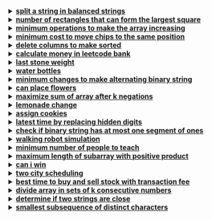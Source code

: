 <details>
  <summary><strong><a href=https://leetcode.com/problems/split-a-string-in-balanced-strings/>split a string in balanced strings</a></strong></summary>

```cpp
class Solution {
public:
    int balancedStringSplit(string s) {
        int balance = 0;
        int count = 0;

        for (char c : s) {
            if (c == 'L') 
                balance++;

            else 
                balance--;
            
            if (balance == 0) 
                count++;
        }

        return count;
    }
};
```
</details>

<details>
  <summary><strong><a href=https://leetcode.com/problems/number-of-rectangles-that-can-form-the-largest-square/>number of rectangles that can form the largest square</a></strong></summary>

```cpp
class Solution {
public:
    int countGoodRectangles(vector<vector<int>>& rectangles) {
        int maxLen = 0; 
        int count = 0;  

        for (const auto& rectangle : rectangles) {
            int currentLen = min(rectangle[0], rectangle[1]); rectangle
            
            if (currentLen > maxLen) {
                maxLen = currentLen; 
                count = 1;           
            } 
            else if (currentLen == maxLen) 
                count++;            

        }

        return count; 
    }
};
```
</details>

<details>
  <summary><strong><a href=https://leetcode.com/problems/minimum-operations-to-make-the-array-increasing/>minimum operations to make the array increasing</a></strong></summary>

```cpp
class Solution {
public:
    int minOperations(vector<int>& nums) {
        int operations = 0;
        
        for (int i = 1; i < nums.size(); ++i) {
            if (nums[i] <= nums[i - 1]) {
                operations += nums[i - 1] + 1 - nums[i]; 
                nums[i] = nums[i - 1] + 1; 
            }
        }
        
        return operations;
    }
};
```
</details>

<details>
  <summary><strong><a href=https://leetcode.com/problems/minimum-cost-to-move-chips-to-the-same-position/>minimum cost to move chips to the same position</a></strong></summary>

```cpp
class Solution {
public:
    int minCostToMoveChips(vector<int>& position) {
        int oddCount = 0;
        int evenCount = 0;

        for (int pos : position) {
            if (pos % 2 == 0) 
                evenCount++;
            
            else 
                oddCount++;
            
        }

        return min(oddCount, evenCount);
    }
};
```
</details>

<details>
  <summary><strong><a href=https://leetcode.com/problems/delete-columns-to-make-sorted/>delete columns to make sorted</a></strong></summary>

```cpp
class Solution {
public:
    int minDeletionSize(vector<string>& strs) {
        int count = 0;
        int n = strs.size();
        int m = strs[0].length();

        for (int j = 0; j < m; ++j) {  
            for (int i = 0; i < n - 1; ++i) {  
                if (strs[i][j] > strs[i + 1][j]) {  
                    count++;
                    break; 
                }
            }
        }

        return count;
    }
};
```
</details>

<details>
  <summary><strong><a href=https://leetcode.com/problems/calculate-money-in-leetcode-bank/>calculate money in leetcode bank</a></strong></summary>

```cpp
class Solution {
public:
    int totalMoney(int n) {
        int total = 0;
        int weeks = n / 7;
        int days = n % 7;

        for (int i = 0; i < weeks; ++i) 
            total += (7 * (i + 1)) + 21;

        for (int i = 0; i < days; ++i) 
            total += (weeks + 1) + i;

        return total;
    }
};
```
</details>

<details>
  <summary><strong><a href=https://leetcode.com/problems/last-stone-weight/>last stone weight</a></strong></summary>

```cpp
#include <vector>
#include <queue>

class Solution {
public:
    int lastStoneWeight(std::vector<int>& stones) {
        std::priority_queue<int> maxHeap(stones.begin(), stones.end());

        while (maxHeap.size() > 1) {
            int stone1 = maxHeap.top();
            maxHeap.pop();
            int stone2 = maxHeap.top();
            maxHeap.pop();

            if (stone1 != stone2) 
                maxHeap.push(stone1 - stone2);
        }

        return maxHeap.empty() ? 0 : maxHeap.top();
    }
};
```
</details>

<details>
  <summary><strong><a href=https://leetcode.com/problems/water-bottles/>water bottles</a></strong></summary>

```cpp
class Solution {
public:
    int numWaterBottles(int numBottles, int numExchange) {
        int totalDrunk = numBottles;
        int emptyBottles = numBottles;

        while (emptyBottles >= numExchange) {
            int newBottles = emptyBottles / numExchange;
            totalDrunk += newBottles;
            emptyBottles = newBottles + (emptyBottles % numExchange);
        }

        return totalDrunk;
    }
};
```
</details>

<details>
  <summary><strong><a href=https://leetcode.com/problems/minimum-changes-to-make-alternating-binary-string/>minimum changes to make alternating binary string</a></strong></summary>

```cpp
class Solution {
public:
    int minOperations(string s) {
        int n = s.size();
        int changesPattern1 = 0, changesPattern2 = 0;

        for (int i = 0; i < n; ++i) {
            if (s[i] != (i % 2 == 0 ? '0' : '1')) 
                changesPattern1++;
            
            if (s[i] != (i % 2 == 0 ? '1' : '0')) 
                changesPattern2++;
        }

        return min(changesPattern1, changesPattern2);
    }
};
```
</details>

<details>
  <summary><strong><a href=https://leetcode.com/problems/can-place-flowers/>can place flowers</a></strong></summary>

```cpp
class Solution {
public:
    bool canPlaceFlowers(vector<int>& flowerbed, int n) {
        int size = flowerbed.size();
        
        for (int i = 0; i < size; ++i) {
            if (flowerbed[i] == 0) {
                bool leftEmpty = (i == 0 || flowerbed[i - 1] == 0);
                bool rightEmpty = (i == size - 1 || flowerbed[i + 1] == 0);
                
                if (leftEmpty && rightEmpty) {
                    flowerbed[i] = 1; 
                    n--; 
                    if (n == 0) 
                        return true;
                }
            }
        }
        
        return n <= 0;
    }
};
```
</details>

<details>
  <summary><strong><a href=https://leetcode.com/problems/maximize-sum-of-array-after-k-negations/>maximize sum of array after k negations</a></strong></summary>

```cpp
#include <vector>
#include <algorithm>

class Solution {
public:
    int largestSumAfterKNegations(vector<int>& nums, int k) {
        sort(nums.begin(), nums.end());
        
        for (int i = 0; i < nums.size() && k > 0 && nums[i] < 0; ++i) {
            nums[i] = -nums[i];
            --k;
        }
   
        int sum = 0;
        int smallest = *min_element(nums.begin(), nums.end());
        
        for (int num : nums) 
            sum += num;
        
        if (k % 2 == 1) 
            sum -= 2 * smallest;  
        
        return sum;
    }
};
```
</details>

<details>
  <summary><strong><a href=https://leetcode.com/problems/lemonade-change/>lemonade change</a></strong></summary>

```cpp
class Solution {
public:
    bool lemonadeChange(vector<int>& bills) {
        int five = 0, ten = 0;
        
        for (int bill : bills) {
            if (bill == 5) 
                five++;
             
            else if (bill == 10) {
                if (five == 0) 
                    return false;
                
                five--;
                ten++;
            } 
            else {
                if (ten > 0 && five > 0) {
                    ten--;
                    five--;
                } 
                
                else if (five >= 3) 
                    five -= 3;
                
                 else 
                    return false;
            }
        }
        
        return true;
    }
};
```
</details>

<details>
  <summary><strong><a href=https://leetcode.com/problems/assign-cookies/>assign cookies</a></strong></summary>

```cpp
class Solution {
public:
    int findContentChildren(vector<int>& g, vector<int>& s) {
        sort(g.begin(), g.end());
        sort(s.begin(), s.end());
        int i = 0, j = 0;
        while (i < g.size() && j < s.size()) {
            if (s[j] >= g[i]) 
                i++;
            
            j++;
        }
        return i;
    }
};
```
</details>

<details>
  <summary><strong><a href=https://leetcode.com/problems/latest-time-by-replacing-hidden-digits/>latest time by replacing hidden digits</a></strong></summary>

```cpp
class Solution {
public:
    string maximumTime(string time) {
        if (time[0] == '?') 
            time[0] = (time[1] == '?' || time[1] <= '3') ? '2' : '1';
        
        if (time[1] == '?') 
            time[1] = (time[0] == '2') ? '3' : '9';
        
        if (time[3] == '?') 
            time[3] = '5';
        
        if (time[4] == '?') 
            time[4] = '9';
        
        return time;
    }
};
```
</details>

<details>
  <summary><strong><a href=https://leetcode.com/problems/check-if-binary-string-has-at-most-one-segment-of-ones/>check if binary string has at most one segment of ones</a></strong></summary>

```cpp
class Solution {
public:
    bool checkOnesSegment(string s) {
        return s.find("01") == string::npos;
    }
};
```
</details>

<details>
  <summary><strong><a href=https://leetcode.com/problems/walking-robot-simulation/>walking robot simulation</a></strong></summary>

```cpp
class Solution {
public:
    int robotSim(vector<int>& commands, vector<vector<int>>& obstacles) {
        unordered_set<string> obstacleSet;
        for (const auto& obstacle : obstacles) {
            obstacleSet.insert(to_string(obstacle[0]) + "," + to_string(obstacle[1]));
        }

        int x = 0, y = 0, maxDistance = 0;
        vector<vector<int>> directions = {{0, 1}, {1, 0}, {0, -1}, {-1, 0}}; // North, East, South, West
        int dirIndex = 0;

        for (int command : commands) {
            if (command == -2) 
                dirIndex = (dirIndex + 3) % 4; // Turn left
            
            else if (command == -1) 
                dirIndex = (dirIndex + 1) % 4; // Turn right
             
            
            else {
                for (int k = 0; k < command; ++k) {
                    int newX = x + directions[dirIndex][0];
                    int newY = y + directions[dirIndex][1];
                    string pos = to_string(newX) + "," + to_string(newY);
                    if (obstacleSet.find(pos) == obstacleSet.end()) {
                        x = newX;
                        y = newY;
                        maxDistance = max(maxDistance, x * x + y * y);
                    } 
                    
                    else 
                        break; 
                    
                }
            }
        }

        return maxDistance;
    }
};
```
</details>

<details>
  <summary><strong><a href=https://leetcode.com/problems/minimum-number-of-people-to-teach/>minimum number of people to teach</a></strong></summary>

```cpp
class Solution {
public:
    int minimumTeachings(int n, std::vector<std::vector<int>>& languages, std::vector<std::vector<int>>& friendships) {
        std::unordered_map<int, std::unordered_set<int>> userLanguages;
        std::unordered_set<int> needToLearn;
        
        for (int i = 0; i < languages.size(); ++i) {
            userLanguages[i + 1] = std::unordered_set<int>(languages[i].begin(), languages[i].end());
        }
        
        for (const auto& f : friendships) {
            int u = f[0], v = f[1];
            bool canCommunicate = false;
            
            for (const auto& lang : userLanguages[u]) {
                if (userLanguages[v].count(lang)) {
                    canCommunicate = true;
                    break;
                }
            }
            
            if (!canCommunicate) {
                needToLearn.insert(u);
                needToLearn.insert(v);
            }
        }
        
        std::unordered_map<int, int> languageCount;
        for (int u : needToLearn) 
            for (int lang : userLanguages[u]) 
                languageCount[lang]++;
        
        int maxKnownLang = 0;
        for (const auto& pair : languageCount) 
            maxKnownLang = std::max(maxKnownLang, pair.second);
        
        return needToLearn.size() - maxKnownLang;
    }
};
```
</details>

<details>
  <summary><strong><a href=https://leetcode.com/problems/maximum-length-of-subarray-with-positive-product/>maximum length of subarray with positive product</a></strong></summary>

```cpp
class Solution {
public:
    int getMaxLen(vector<int>& nums) {
        int maxLength = 0;
        int positiveLen = 0, negativeLen = 0;
        
        for (int num : nums) {
            if (num == 0) {
                positiveLen = 0;
                negativeLen = 0;
            } 
            else if (num > 0) {
                positiveLen++;
                if (negativeLen > 0) 
                    negativeLen++;
            } 
            else {
                int temp = positiveLen;
                positiveLen = (negativeLen > 0) ? negativeLen + 1 : 0;
                negativeLen = temp + 1;
            }
            maxLength = max(maxLength, positiveLen);
        }
        
        return maxLength;
    }
};
```
</details>

<details>
  <summary><strong><a href=https://leetcode.com/problems/can-i-win/>can i win</a></strong></summary>

```cpp
#include <vector>
#include <unordered_map>
using namespace std;

class Solution {
public:
    bool canIWin(int maxChoosableInteger, int desiredTotal) {
        if (desiredTotal <= 0) 
            return true;
        
        int sum = (maxChoosableInteger * (maxChoosableInteger + 1)) / 2;
        if (sum < desiredTotal) 
            return false;
        
        unordered_map<int, bool> memo;
        vector<bool> used(maxChoosableInteger + 1, false);
        
        return canWin(desiredTotal, used, memo, maxChoosableInteger);
    }
    
    bool canWin(int total, vector<bool>& used, unordered_map<int, bool>& memo, int maxChoosableInteger) {
        int key = getKey(used);
        if (memo.find(key) != memo.end()) 
            return memo[key];
        
        for (int i = 1; i <= maxChoosableInteger; ++i) {
            if (!used[i]) {
                used[i] = true;
                if (total - i <= 0 || !canWin(total - i, used, memo, maxChoosableInteger)) {
                    used[i] = false;
                    memo[key] = true;
                    return true;
                }
                used[i] = false;
            }
        }
        
        memo[key] = false;
        return false;
    }
    
    int getKey(const vector<bool>& used) {
        int key = 0;
        for (bool u : used) 
            key = (key << 1) | u;
        
        return key;
    }
};
```
</details>

<details>
  <summary><strong><a href=https://leetcode.com/problems/two-city-scheduling/>two city scheduling</a></strong></summary>

```cpp
class Solution {
public:
    int twoCitySchedCost(vector<vector<int>>& costs) {
        int n = costs.size() / 2;
        int totalCost = 0;
        
        sort(costs.begin(), costs.end(), [](const vector<int>& a, const vector<int>& b) {
            return (a[0] - a[1]) < (b[0] - b[1]);
        });
        
        for (int i = 0; i < n; ++i) 
            totalCost += costs[i][0];  
        
        for (int i = n; i < 2 * n; ++i) 
            totalCost += costs[i][1];
        
        return totalCost;
    }
};
```
</details>

<details>
  <summary><strong><a href=https://leetcode.com/problems/best-time-to-buy-and-sell-stock-with-transaction-fee/>best time to buy and sell stock with transaction fee</a></strong></summary>

```cpp
class Solution {
public:
    int maxProfit(vector<int>& prices, int fee) {
        int n = prices.size();
        int cash = 0;  
        int hold = -prices[0];  
        
        for (int i = 1; i < n; ++i) {
            cash = max(cash, hold + prices[i] - fee);
            hold = max(hold, cash - prices[i]);      
        }
        
        return cash;
    }
};
```
</details>

<details>
  <summary><strong><a href=https://leetcode.com/problems/divide-array-in-sets-of-k-consecutive-numbers/>divide array in sets of k consecutive numbers</a></strong></summary>

```cpp
class Solution {
public:
    bool isPossibleDivide(vector<int>& nums, int k) {
        if (nums.size() % k != 0) return false;
        
        map<int, int> count;
        for (int num : nums) 
            count[num]++;
        
        for (auto& [num, freq] : count) {
            if (freq > 0) {
                int needed = freq;
                for (int i = 0; i < k; ++i) {
                    if (count[num + i] < needed) 
                        return false;
                    
                    count[num + i] -= needed;
                }
            }
        }
        
        return true;
    }
};
```
</details>

<details>
  <summary><strong><a href=https://leetcode.com/problems/determine-if-two-strings-are-close/>determine if two strings are close</a></strong></summary>

```cpp
class Solution {
public:
    bool closeStrings(string word1, string word2) {
        if (word1.size() != word2.size()) 
            return false;

        vector<int> freq1(26, 0), freq2(26, 0);
        vector<int> char1(26, 0), char2(26, 0);

        for (char c : word1) {
            freq1[c - 'a']++;
            char1[c - 'a'] = 1;
        }
        
        for (char c : word2) {
            freq2[c - 'a']++;
            char2[c - 'a'] = 1;
        }

        sort(freq1.begin(), freq1.end());
        sort(freq2.begin(), freq2.end());

        return freq1 == freq2 && char1 == char2;
    }
};
```
</details>

<details>
  <summary><strong><a href=https://leetcode.com/problems/smallest-subsequence-of-distinct-characters/>smallest subsequence of distinct characters</a></strong></summary>

```cpp
class Solution {
public:
    string smallestSubsequence(string s) {
        vector<int> lastIndex(26, 0);  
        vector<bool> seen(26, false);  
        stack<char> st;  
        
        for (int i = 0; i < s.size(); ++i) 
            lastIndex[s[i] - 'a'] = i;
        
        for (int i = 0; i < s.size(); ++i) {
            char c = s[i];
            
            if (seen[c - 'a']) 
                continue; 
            
            while (!st.empty() && st.top() > c && lastIndex[st.top() - 'a'] > i) {
                seen[st.top() - 'a'] = false;  
                st.pop();  
            }
            
            st.push(c);  
            seen[c - 'a'] = true;  
        }
        
        string result;
        while (!st.empty()) {
            result = st.top() + result;
            st.pop();
        }
        
        return result;
    }
};
```
</details>